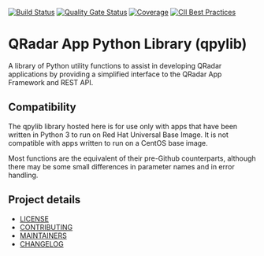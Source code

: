 [![Build Status](https://travis-ci.com/IBM/qpylib.svg?branch=master)](https://travis-ci.com/IBM/qpylib)
[![Quality Gate Status](https://sonarcloud.io/api/project_badges/measure?project=qpylib&metric=alert_status)](https://sonarcloud.io/dashboard?id=qpylib)
[![Coverage](https://sonarcloud.io/api/project_badges/measure?project=qpylib&metric=coverage)](https://sonarcloud.io/component_measures?id=qpylib&metric=new_coverage&view=list)
[![CII Best Practices](https://bestpractices.coreinfrastructure.org/projects/5832/badge)](https://bestpractices.coreinfrastructure.org/projects/5832)

# QRadar App Python Library (qpylib)

A library of Python utility functions to assist in developing QRadar applications
by providing a simplified interface to the QRadar App Framework and REST API.

## Compatibility

The qpylib library hosted here is for use only with apps that have been written in
Python 3 to run on Red Hat Universal Base Image. It is not compatible with apps
written to run on a CentOS base image.

Most functions are the equivalent of their pre-Github counterparts, although
there may be some small differences in parameter names and in error handling.

## Project details

* [LICENSE](LICENSE)
* [CONTRIBUTING](CONTRIBUTING.md)
* [MAINTAINERS](MAINTAINERS.md)
* [CHANGELOG](CHANGELOG.md)
